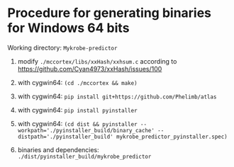 # Procedure for generating binaries for Windows 64 bits

Working directory: `Mykrobe-predictor`

1) modify `./mccortex/libs/xxHash/xxhsum.c` according to https://github.com/Cyan4973/xxHash/issues/100

2) with cygwin64: `(cd ./mccortex && make)`

3) with cygwin64: `pip install git+https://github.com/Phelimb/atlas`

4) with cygwin64: `pip install pyinstaller`

5) with cygwin64: `(cd dist && pyinstaller --workpath='./pyinstaller_build/binary_cache' --distpath='./pyinstaller_build' mykrobe_predictor_pyinstaller.spec)`

6) binaries and dependencies: `./dist/pyinstaller_build/mykrobe_predictor`